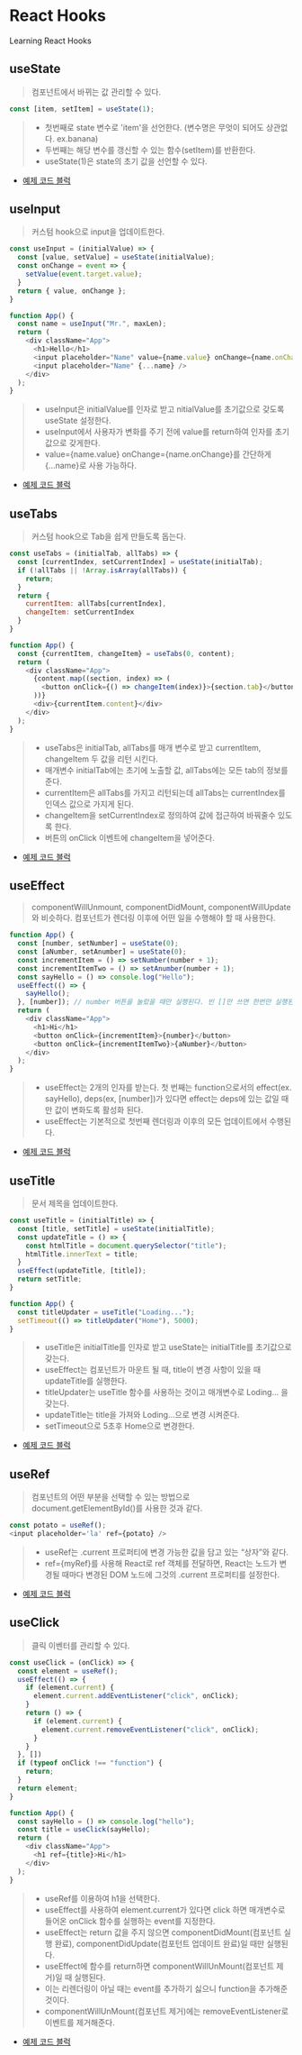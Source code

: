 # React Hooks

Learning React Hooks

## useState

> 컴포넌트에서 바뀌는 값 관리할 수 있다.

```javascript
const [item, setItem] = useState(1);
```

> - 첫번째로 state 변수로 'item'을 선언한다. (변수명은 무엇이 되어도 상관없다. ex.banana)  
> - 두번째는 해당 변수를 갱신할 수 있는 함수(setItem)를 반환한다.  
> - useState(1)은 state의 초기 값을 선언할 수 있다.

- [예제 코드 블럭](https://github.com/dev-chloe/hangout-react-hooks-with-nomad/blob/d8468e8ba7b998b503f7f28d0cec158f88943ad5/src/App.js#L3-L15)


## useInput

> 커스텀 hook으로 input을 업데이트한다.

```javascript
const useInput = (initialValue) => {
  const [value, setValue] = useState(initialValue);
  const onChange = event => {
    setValue(event.target.value);
  }
  return { value, onChange };
}

function App() {
  const name = useInput("Mr.", maxLen);
  return (
    <div className="App">
      <h1>Hello</h1>
      <input placeholder="Name" value={name.value} onChange={name.onChange} />
      <input placeholder="Name" {...name} />
    </div>
  );
}
```

> - useInput은 initialValue를 인자로 받고 nitialValue를 초기값으로 갖도록 useState 설정한다.  
> - useInput에서 사용자가 변화를 주기 전에 value를 return하여 인자를 초기값으로 갖게한다.  
> - value={name.value} onChange={name.onChange}를 간단하게 {...name}로 사용 가능하다.  

- [예제 코드 블럭](https://github.com/dev-chloe/hangout-react-hooks-with-nomad/blob/0cd0bf4ea9906723da41d0bf6c9cb5fef63abd61/src/App.js#L3-L30)


## useTabs

> 커스텀 hook으로 Tab을 쉽게 만들도록 돕는다.

```javascript
const useTabs = (initialTab, allTabs) => {
  const [currentIndex, setCurrentIndex] = useState(initialTab);
  if (!allTabs || !Array.isArray(allTabs)) {
    return;
  }
  return {
    currentItem: allTabs[currentIndex],
    changeItem: setCurrentIndex
  }
}

function App() {
  const {currentItem, changeItem} = useTabs(0, content);
  return (
    <div className="App">
      {content.map((section, index) => (
        <button onClick={() => changeItem(index)}>{section.tab}</button>
      ))}
      <div>{currentItem.content}</div>
    </div>
  );
}
```
> - useTabs은 initialTab, allTabs를 매개 변수로 받고 currentItem, changeItem 두 값을 리턴 시킨다.  
> - 매개변수 initialTab에는 초기에 노출할 값, allTabs에는 모든 tab의 정보를 준다.  
> - currentItem은 allTabs를 가지고 리턴되는데 allTabs는 currentIndex를 인덱스 값으로 가지게 된다.  
> - changeItem을 setCurrentIndex로 정의하여 값에 접근하여 바꿔줄수 있도록 한다.  
> - 버튼의 onClick 이벤트에 changeItem을 넣어준다.  

- [예제 코드 블럭](https://github.com/dev-chloe/hangout-react-hooks-with-nomad/blob/59529293f93a15bb4665035f88ea693e88bacd62/src/App.js#L3-L35)


## useEffect

> componentWillUnmount, componentDidMount, componentWillUpdate와 비슷하다.
> 컴포넌트가 렌더링 이후에 어떤 일을 수행해야 할 때 사용한다.

```javascript
function App() {
  const [number, setNumber] = useState(0);
  const [aNumber, setAnumber] = useState(0);
  const incrementItem = () => setNumber(number + 1);
  const incrementItemTwo = () => setAnumber(number + 1);
  const sayHello = () => console.log("Hello");
  useEffect(() => {
    sayHello();
  }, [number]); // number 버튼을 눌렀을 때만 실행된다. 빈 []만 쓰면 한번만 실행된다.
  return (
    <div className="App">
      <h1>Hi</h1>
      <button onClick={incrementItem}>{number}</button>
      <button onClick={incrementItemTwo}>{aNumber}</button>
    </div>
  );
}
```
> - useEffect는 2개의 인자를 받는다. 첫 번째는 function으로서의 effect(ex. sayHello), deps(ex, [number])가 있다면 effect는 deps에 있는 값일 때만 값이 변화도록 활성화 된다.
> - useEffect는 기본적으로 첫번째 렌더링과 이후의 모든 업데이트에서 수행된다.

- [예제 코드 블럭](https://github.com/dev-chloe/hangout-react-hooks-with-nomad/blob/af3bacfbf0f20a2e0811748ba86fcbf5cf79cbda/src/App.js#L3-L20)


## useTitle

> 문서 제목을 업데이트한다.

```javascript
const useTitle = (initialTitle) => {
  const [title, setTitle] = useState(initialTitle);
  const updateTitle = () => {
    const htmlTitle = document.querySelector("title");
    htmlTitle.innerText = title;
  }
  useEffect(updateTitle, [title]);
  return setTitle;
}

function App() {
  const titleUpdater = useTitle("Loading..."); 
  setTimeout(() => titleUpdater("Home"), 5000);
}
```

> - useTitle은 initialTitle를 인자로 받고 useState는 initialTitle를 초기값으로 갖는다.  
> - useEffect는 컴포넌트가 마운트 될 때, title이 변경 사항이 있을 때 updateTitle를  실행한다.  
> - titleUpdater는 useTitle 함수를 사용하는 것이고 매개변수로 Loding... 을 갖는다.  
> - updateTitle는 title을 가져와 Loding...으로 변경 시켜준다.
> - setTimeout으로 5초후 Home으로 변경한다.

- [예제 코드 블럭](https://github.com/dev-chloe/hangout-react-hooks-with-nomad/blob/953604ed2d3d48d3e62799d3d3283bb8930d0228/src/App.js#L3-L21)


## useRef

> 컴포넌트의 어떤 부분을 선택할 수 있는 방법으로 document.getElementById()를 사용한 것과 같다. 

```javascript
const potato = useRef();
<input placeholder='la' ref={potato} />
```

> - useRef는 .current 프로퍼티에 변경 가능한 값을 담고 있는 “상자”와 같다.  
> - ref={myRef}를 사용해 React로 ref 객체를 전달하면, React는 노드가 변경될 때마다 변경된 DOM 노드에 그것의 .current 프로퍼티를 설정한다.

- [예제 코드 블럭](https://github.com/dev-chloe/hangout-react-hooks-with-nomad/blob/fa3d63b165b90830a04423bd07cbc2d509ae8404/src/App.js#L4-L13)


## useClick

> 클릭 이벤터를 관리할 수 있다.

```javascript
const useClick = (onClick) => {
  const element = useRef();
  useEffect(() => {
    if (element.current) {
      element.current.addEventListener("click", onClick);
    }
    return () => {
      if (element.current) {
        element.current.removeEventListener("click", onClick);
      }
    }
  }, [])
  if (typeof onClick !== "function") {
    return;
  }
  return element;
}

function App() {
  const sayHello = () => console.log("hello");
  const title = useClick(sayHello);
  return (
    <div className="App">
      <h1 ref={title}>Hi</h1>
    </div>
  );
}
```
> - useRef를 이용하여 h1을 선택한다.  
> - useEffect를 사용하여 element.current가 있다면 click 하면 매개변수로 들어온 onClick 함수를 실행하는 event를 지정한다.  
> - useEffect는 return 값을 주지 않으면 componentDidMount(컴포넌트 실행 완료), componentDidUpdate(컴포턴트 업데이트 완료)일 때만 실행된다.  
> - useEffect에 함수를 return하면 componentWillUnMount(컴포넌트 제거)일 때 실행된다.  
> - 이는 리렌더링이 아닐 때는 event를 추가하기 싫으니 function을 추가해준 것이다.  
> - componentWillUnMount(컴포넌트 제거)에는 removeEventListener로 이벤트를 제거해준다.

- [예제 코드 블럭](https://github.com/dev-chloe/hangout-react-hooks-with-nomad/blob/843ce585f13aa9a53ab8b00251bb67b008cb9a43/src/App.js#L3-L29)



